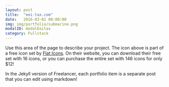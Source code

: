 ```yaml
---
layout: post
title:  "eoi-tax.com"
date:   2016-03-01 00:00:00
img: img/portfolio/submarine.png
modalID: modalEoitax
category: Fullstack
---
```

Use this area of the page to describe your project. The icon above is part of a free icon set by [Flat Icons][flat-icons-link]. On their website, you can download their free set with 16 icons, or you can purchase the entire set with 146 icons for only $12!

In the Jekyll version of Freelancer, each portfolio item is a separate post that you can edit using markdown!

[flat-icons-link]: https://sellfy.com/p/8Q9P/jV3VZ/